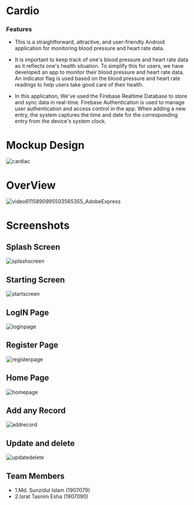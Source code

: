 # Cardio

### Features
- This is a straightforward, attractive, and user-friendly Android application for monitoring blood pressure and heart rate data.

- It is important to keep track of one's blood pressure and heart rate data as it reflects one's health situation. To simplify this for users, we have developed an app to monitor their blood pressure and heart rate data. An indicator flag is used based on the blood pressure and heart rate readings to help users take good care of their health.

- In this application, We've used the Firebase Realtime Database to store and sync data in real-time. Firebase Authentication is used to manage user authentication and access control in the app. When adding a new entry, the system captures the time and date for the corresponding entry from the device's system clock.
# Mockup Design
![cardiac](https://github.com/sunzidulislam/Cardiac-Recorder/assets/60359567/9b78aa42-414e-4339-9d07-6b2e5192ca26)

# OverView
![video6115890995503565355_AdobeExpress](https://github.com/sunzidulislam/Cardiac-Recorder/assets/60359567/4e481032-5513-4234-ad3e-6966a1dda6bb)

# Screenshots
## Splash Screen 
![splashscreen](https://github.com/sunzidulislam/Cardiac-Recorder/assets/60359567/0f6bed80-2a42-48e3-8165-a2bf471ae8ff)

## Starting Screen
![startscreen](https://github.com/sunzidulislam/Cardiac-Recorder/assets/60359567/20fd20e3-5309-4f56-8d39-ef94e13efc54)

## LogIN Page 
![loginpage](https://github.com/sunzidulislam/Cardiac-Recorder/assets/60359567/28a77e91-3c03-4706-a18f-3752c731b9ef)

## Register Page 
![registerpage](https://github.com/sunzidulislam/Cardiac-Recorder/assets/60359567/6caca939-6e1f-41f7-a1df-be77d869a6ae)
## Home Page
![homepage](https://github.com/sunzidulislam/Cardiac-Recorder/assets/60359567/934e9610-ec0f-45ac-938d-d84379899b13)

## Add any Record 
![addrecord](https://github.com/sunzidulislam/Cardiac-Recorder/assets/60359567/1ef57ae0-df73-4840-9e29-7df23f3d55b5)

## Update and delete  
![updatedelete](https://github.com/sunzidulislam/Cardiac-Recorder/assets/60359567/b4993346-d1d8-4fa2-b4d7-6551fdbbdcb2)


## Team Members
  - 1.Md. Sunzidul Islam (1907079)
  - 2.Israt Tasnim Esha (1907090)







